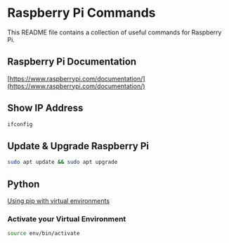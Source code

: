 # Raspberry Pi Commands

This README file contains a collection of useful commands for Raspberry Pi.

## Raspberry Pi Documentation
[https://www.raspberrypi.com/documentation/](https://www.raspberrypi.com/documentation/)

## Show IP Address

```bash
ifconfig
```

## Update & Upgrade Raspberry Pi

```bash
sudo apt update && sudo apt upgrade
```

## Python

[Using pip with virtual environments](https://www.raspberrypi.com/documentation/computers/os.html#using-pip-with-virtual-environments)

### Activate your Virtual Environment

```bash
source env/bin/activate
```